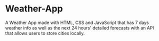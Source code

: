 # Weather-App
A Weather App made with HTML, CSS and JavaScript that has 7 days weather info as well as the next 24 hours' detailed forecasts with an API that allows users to store cities locally.

